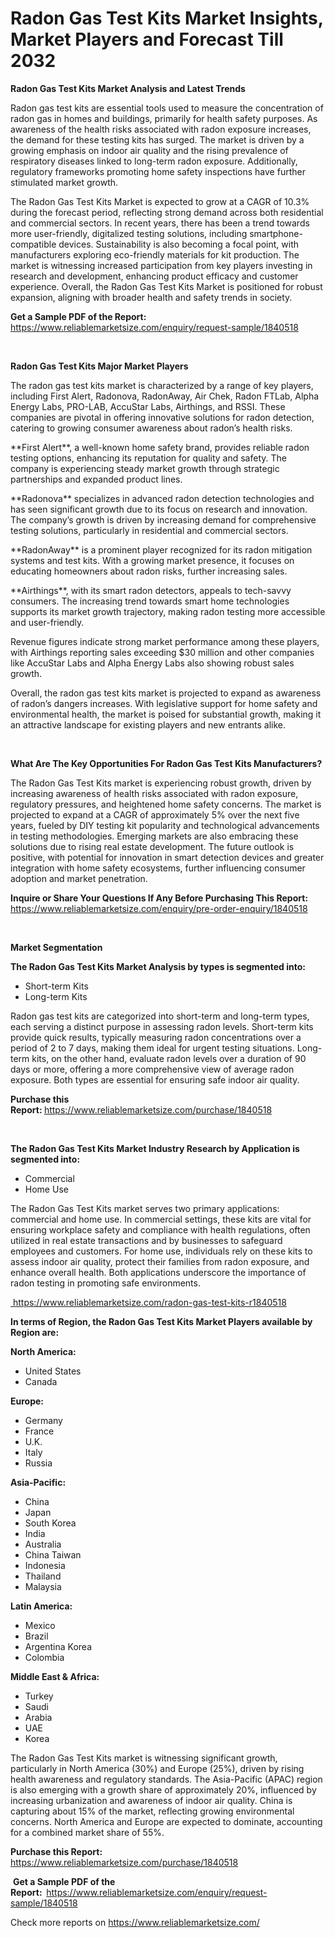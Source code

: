 <p><h1>Radon Gas Test Kits Market Insights, Market Players and Forecast Till 2032</h1></p><p><strong>Radon Gas Test Kits Market Analysis and Latest Trends</strong></p>
<p><p>Radon gas test kits are essential tools used to measure the concentration of radon gas in homes and buildings, primarily for health safety purposes. As awareness of the health risks associated with radon exposure increases, the demand for these testing kits has surged. The market is driven by a growing emphasis on indoor air quality and the rising prevalence of respiratory diseases linked to long-term radon exposure. Additionally, regulatory frameworks promoting home safety inspections have further stimulated market growth.</p><p>The Radon Gas Test Kits Market is expected to grow at a CAGR of 10.3% during the forecast period, reflecting strong demand across both residential and commercial sectors. In recent years, there has been a trend towards more user-friendly, digitalized testing solutions, including smartphone-compatible devices. Sustainability is also becoming a focal point, with manufacturers exploring eco-friendly materials for kit production. The market is witnessing increased participation from key players investing in research and development, enhancing product efficacy and customer experience. Overall, the Radon Gas Test Kits Market is positioned for robust expansion, aligning with broader health and safety trends in society.</p></p>
<p><strong>Get a Sample PDF of the Report:&nbsp;</strong> <a href="https://www.reliablemarketsize.com/enquiry/request-sample/1840518?utm_campaign=2115&utm_medium=2&utm_source=Github&utm_content=ia&utm_term=08022025&utm_id=radon-gas-test-kits">https://www.reliablemarketsize.com/enquiry/request-sample/1840518</a></p>
<p>&nbsp;</p>
<p><strong>Radon Gas Test Kits Major Market Players</strong></p>
<p><p>The radon gas test kits market is characterized by a range of key players, including First Alert, Radonova, RadonAway, Air Chek, Radon FTLab, Alpha Energy Labs, PRO-LAB, AccuStar Labs, Airthings, and RSSI. These companies are pivotal in offering innovative solutions for radon detection, catering to growing consumer awareness about radon’s health risks.</p><p>**First Alert**, a well-known home safety brand, provides reliable radon testing options, enhancing its reputation for quality and safety. The company is experiencing steady market growth through strategic partnerships and expanded product lines. </p><p>**Radonova** specializes in advanced radon detection technologies and has seen significant growth due to its focus on research and innovation. The company’s growth is driven by increasing demand for comprehensive testing solutions, particularly in residential and commercial sectors.</p><p>**RadonAway** is a prominent player recognized for its radon mitigation systems and test kits. With a growing market presence, it focuses on educating homeowners about radon risks, further increasing sales. </p><p>**Airthings**, with its smart radon detectors, appeals to tech-savvy consumers. The increasing trend towards smart home technologies supports its market growth trajectory, making radon testing more accessible and user-friendly.</p><p>Revenue figures indicate strong market performance among these players, with Airthings reporting sales exceeding $30 million and other companies like AccuStar Labs and Alpha Energy Labs also showing robust sales growth. </p><p>Overall, the radon gas test kits market is projected to expand as awareness of radon’s dangers increases. With legislative support for home safety and environmental health, the market is poised for substantial growth, making it an attractive landscape for existing players and new entrants alike.</p></p>
<p>&nbsp;</p>
<p><strong>What Are The Key Opportunities For Radon Gas Test Kits Manufacturers?</strong></p>
<p><p>The Radon Gas Test Kits market is experiencing robust growth, driven by increasing awareness of health risks associated with radon exposure, regulatory pressures, and heightened home safety concerns. The market is projected to expand at a CAGR of approximately 5% over the next five years, fueled by DIY testing kit popularity and technological advancements in testing methodologies. Emerging markets are also embracing these solutions due to rising real estate development. The future outlook is positive, with potential for innovation in smart detection devices and greater integration with home safety ecosystems, further influencing consumer adoption and market penetration.</p></p>
<p><strong>Inquire or Share Your Questions If Any Before Purchasing This Report:</strong> <a href="https://www.reliablemarketsize.com/enquiry/pre-order-enquiry/1840518?utm_campaign=2115&utm_medium=2&utm_source=Github&utm_content=ia&utm_term=08022025&utm_id=radon-gas-test-kits">https://www.reliablemarketsize.com/enquiry/pre-order-enquiry/1840518</a></p>
<p>&nbsp;</p>
<p><strong>Market Segmentation</strong></p>
<p><strong>The Radon Gas Test Kits Market Analysis by types is segmented into:</strong></p>
<p><ul><li>Short-term Kits</li><li>Long-term Kits</li></ul></p>
<p><p>Radon gas test kits are categorized into short-term and long-term types, each serving a distinct purpose in assessing radon levels. Short-term kits provide quick results, typically measuring radon concentrations over a period of 2 to 7 days, making them ideal for urgent testing situations. Long-term kits, on the other hand, evaluate radon levels over a duration of 90 days or more, offering a more comprehensive view of average radon exposure. Both types are essential for ensuring safe indoor air quality.</p></p>
<p><strong>Purchase this Report:&nbsp;</strong><a href="https://www.reliablemarketsize.com/purchase/1840518?utm_campaign=2115&utm_medium=2&utm_source=Github&utm_content=ia&utm_term=08022025&utm_id=radon-gas-test-kits">https://www.reliablemarketsize.com/purchase/1840518</a></p>
<p>&nbsp;</p>
<p><strong>The Radon Gas Test Kits Market Industry Research by Application is segmented into:</strong></p>
<p><ul><li>Commercial</li><li>Home Use</li></ul></p>
<p><p>The Radon Gas Test Kits market serves two primary applications: commercial and home use. In commercial settings, these kits are vital for ensuring workplace safety and compliance with health regulations, often utilized in real estate transactions and by businesses to safeguard employees and customers. For home use, individuals rely on these kits to assess indoor air quality, protect their families from radon exposure, and enhance overall health. Both applications underscore the importance of radon testing in promoting safe environments.</p></p>
<p><a href="https://www.reliablemarketsize.com/radon-gas-test-kits-r1840518?utm_campaign=2115&utm_medium=2&utm_source=Github&utm_content=ia&utm_term=08022025&utm_id=radon-gas-test-kits">&nbsp;https://www.reliablemarketsize.com/radon-gas-test-kits-r1840518</a></p>
<p><strong>In terms of Region, the Radon Gas Test Kits Market Players available by Region are:</strong></p>
<p>
    <p> <strong> North America: </strong>
        <ul>
            <li>United States</li>
            <li>Canada</li>
        </ul>
        </p> 
    <p> <strong> Europe: </strong>
        <ul>
            <li>Germany</li>
            <li>France</li>
            <li>U.K.</li>
            <li>Italy</li>
            <li>Russia</li>
        </ul>
        </p> 
    <p> <strong> Asia-Pacific: </strong>
        <ul>
            <li>China</li>
            <li>Japan</li>
            <li>South Korea</li>
            <li>India</li>
            <li>Australia</li>
            <li>China Taiwan</li>
            <li>Indonesia</li>
            <li>Thailand</li>
            <li>Malaysia</li>
        </ul>
        </p> 
    <p> <strong> Latin America: </strong>
        <ul>
            <li>Mexico</li>
            <li>Brazil</li>
            <li>Argentina Korea</li>
            <li>Colombia</li>
        </ul>
        </p> 
    <p> <strong> Middle East & Africa: </strong>
        <ul>
            <li>Turkey</li>
            <li>Saudi</li>
            <li>Arabia</li>
            <li>UAE</li>
            <li>Korea</li>
        </ul>
    </p>
    </p>
<p><p>The Radon Gas Test Kits market is witnessing significant growth, particularly in North America (30%) and Europe (25%), driven by rising health awareness and regulatory standards. The Asia-Pacific (APAC) region is also emerging with a growth share of approximately 20%, influenced by increasing urbanization and awareness of indoor air quality. China is capturing about 15% of the market, reflecting growing environmental concerns. North America and Europe are expected to dominate, accounting for a combined market share of 55%.</p></p>
<p><strong>Purchase this Report: </strong><a href="https://www.reliablemarketsize.com/purchase/1840518?utm_campaign=2115&utm_medium=2&utm_source=Github&utm_content=ia&utm_term=08022025&utm_id=radon-gas-test-kits">https://www.reliablemarketsize.com/purchase/1840518</a></p>
<p>&nbsp;<strong>Get a Sample PDF of the Report:&nbsp;&nbsp;</strong><a href="https://www.reliablemarketsize.com/enquiry/request-sample/1840518?utm_campaign=2115&utm_medium=2&utm_source=Github&utm_content=ia&utm_term=08022025&utm_id=radon-gas-test-kits">https://www.reliablemarketsize.com/enquiry/request-sample/1840518</a></p>
<p><strong></strong></p>
<p>Check more reports on <a href="https://www.reliablemarketsize.com/?utm_campaign=2115&utm_medium=2&utm_source=Github&utm_content=ia&utm_term=08022025&utm_id=radon-gas-test-kits">https://www.reliablemarketsize.com/</a></p>